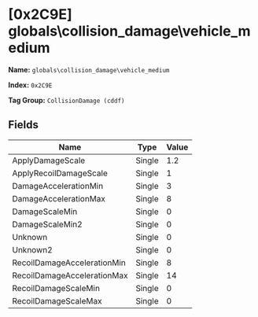 # [0x2C9E] globals\collision_damage\vehicle_medium

**Name:** ```globals\collision_damage\vehicle_medium```

**Index:** ```0x2C9E```

**Tag Group:** ```CollisionDamage (cddf)```

## Fields

Name	| Type	| Value
---	|---	|---	|
ApplyDamageScale	|Single	|1.2
ApplyRecoilDamageScale	|Single	|1
DamageAccelerationMin	|Single	|3
DamageAccelerationMax	|Single	|8
DamageScaleMin	|Single	|0
DamageScaleMin2	|Single	|0
Unknown	|Single	|0
Unknown2	|Single	|0
RecoilDamageAccelerationMin	|Single	|8
RecoilDamageAccelerationMax	|Single	|14
RecoilDamageScaleMin	|Single	|0
RecoilDamageScaleMax	|Single	|0


